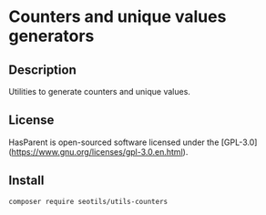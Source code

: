 # Counters and unique values generators

## Description

Utilities to generate counters and unique values.

## License

HasParent is open-sourced software licensed under the [GPL-3.0] (https://www.gnu.org/licenses/gpl-3.0.en.html).

## Install

```bash
composer require seotils/utils-counters
```
